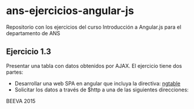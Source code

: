 # ans-ejercicios-angular-js
Repositorio con los ejercicios del curso Introducción a Angular.js para el departamento de ANS

## Ejercicio 1.3

Presentar una tabla con datos obtenidos por AJAX.
El ejercicio tiene dos partes:

* Desarrollar una web SPA en angular que incluya la directiva: [ngtable](http://ngmodules.org/modules/ng-table)
* Solicitar los datos a través de $http a una de las siguientes direcciones:




BEEVA 2015
